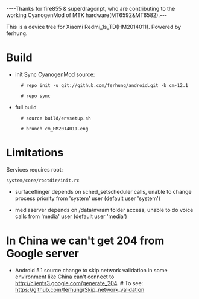 ----Thanks for fire855 & superdragonpt, who are contributing to the working CyanogenMod of MTK hardware(MT6592&MT6582).---

This is a device tree for Xiaomi Redmi_1s_TD(HM2014011). Powered by ferhung.
# Build

* init
  Sync CyanogenMod source:

        # repo init -u git://github.com/ferhung/android.git -b cm-12.1
        
        # repo sync

* full build
        
        # source build/envsetup.sh

        # brunch cm_HM2014011-eng

# Limitations

Services requires root:

`system/core/rootdir/init.rc`

  * surfaceflinger depends on sched_setscheduler calls, unable to change process priority from 'system' user (default user 'system')

  * mediaserver depends on /data/nvram folder access, unable to do voice calls from 'media' user (default user 'media')

# In China we can't get 204 from Google server
  * Android 5.1 source change to skip network validation in some environment like China can't connect to http://clients3.google.com/generate_204.
        # To see: https://github.com/ferhung/Skip_network_validation
